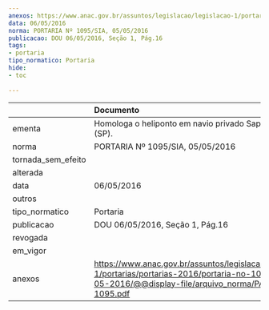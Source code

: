 ```yaml
---
anexos: https://www.anac.gov.br/assuntos/legislacao/legislacao-1/portarias/portarias-2016/portaria-no-1095-sia-05-05-2016/@@display-file/arquivo_norma/PA2016-1095.pdf
data: 06/05/2016
norma: PORTARIA Nº 1095/SIA, 05/05/2016
publicacao: DOU 06/05/2016, Seção 1, Pág.16
tags:
- portaria
tipo_normatico: Portaria
hide: 
- toc 
 
---
```


|                    | Documento                                                                                                                                                      |
|:-------------------|:---------------------------------------------------------------------------------------------------------------------------------------------------------------|
| ementa             | Homologa o heliponto em navio privado Sapura Jade (SP).                                                                                                        |
| norma              | PORTARIA Nº 1095/SIA, 05/05/2016                                                                                                                               |
| tornada_sem_efeito |                                                                                                                                                                |
| alterada           |                                                                                                                                                                |
| data               | 06/05/2016                                                                                                                                                     |
| outros             |                                                                                                                                                                |
| tipo_normatico     | Portaria                                                                                                                                                       |
| publicacao         | DOU 06/05/2016, Seção 1, Pág.16                                                                                                                                |
| revogada           |                                                                                                                                                                |
| em_vigor           |                                                                                                                                                                |
| anexos             | https://www.anac.gov.br/assuntos/legislacao/legislacao-1/portarias/portarias-2016/portaria-no-1095-sia-05-05-2016/@@display-file/arquivo_norma/PA2016-1095.pdf |
